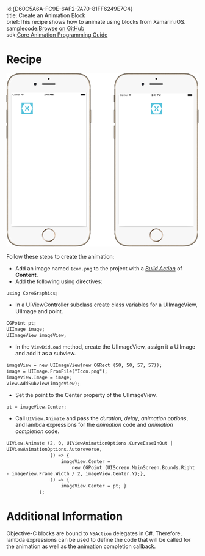 id:{D60C5A6A-FC9E-6AF2-7A70-81FF6249E7C4}  
title: Create an Animation Block  
brief:This recipe shows how to animate using blocks from Xamarin.iOS.  
samplecode:[Browse on GitHub](https://github.com/xamarin/recipes/tree/master/ios/animation/coreanimation/create_an_animation_block)  
sdk:[Core Animation Programming Guide](http://developer.apple.com/library/mac/#documentation/Cocoa/Conceptual/CoreAnimation_guide/Introduction/Introduction.html)  

<a name="Recipe" class="injected"></a>


# Recipe

 [ ![](Images/Group.png)](Images/Group.png)

 Follow these steps to create the animation:

-  Add an image named `Icon.png` to the project with a [*Build Action*](http://developer.xamarin.com/guides/ios/application_fundamentals/working_with_images/) of **Content**.
-  Add the following using directives:

```
using CoreGraphics;
```

-  In a UIViewController subclass create class variables for a UIImageView, UIImage and point.


```
CGPoint pt;
UIImage image;
UIImageView imageView;
```

-  In the `ViewDidLoad` method, create the UIImageView, assign it a UIImage and add it as a subview.


```
imageView = new UIImageView(new CGRect (50, 50, 57, 57));
image = UIImage.FromFile("Icon.png");
imageView.Image = image;
View.AddSubview(imageView);
```

-  Set the point to the Center property of the UIImageView.


```
pt = imageView.Center;
```

-  Call `UIView.Animate` and pass the *duration*, *delay*, *animation options*, and lambda expressions for the *animation* code and *animation completion* code.


```
UIView.Animate (2, 0, UIViewAnimationOptions.CurveEaseInOut | UIViewAnimationOptions.Autoreverse,
				() => {
					imageView.Center =
						new CGPoint (UIScreen.MainScreen.Bounds.Right - imageView.Frame.Width / 2, imageView.Center.Y);},
				() => {
					imageView.Center = pt; }
			);
```

 <a name="Additional_Information" class="injected"></a>


# Additional Information

Objective-C blocks are bound to `NSAction` delegates in C#. Therefore, lambda
expressions can be used to define the code that will be called for the animation
as well as the animation completion callback.
